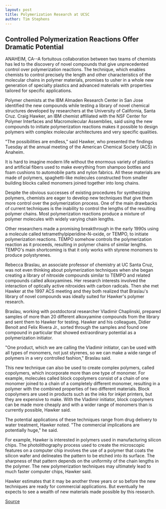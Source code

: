 ```yaml
---
layout: post
title: Polymerization Research at UCSC
author: Tim Stephens
---
```


## Controlled Polymerization Reactions Offer Dramatic Potential

ANAHEIM, CA--A fortuitous collaboration between two teams of chemists has led to the discovery of novel compounds that give unprecedented control over polymerization reactions. The technique, which enables chemists to control precisely the length and other characteristics of the molecular chains in polymer materials, promises to usher in a whole new generation of specialty plastics and advanced materials with properties tailored for specific applications.

Polymer chemists at the IBM Almaden Research Center in San Jose identified the new compounds while testing a library of novel chemical structures developed by researchers at the University of California, Santa Cruz. Craig Hawker, an IBM chemist affiliated with the NSF Center for Polymer Interfaces and Macromolecular Assemblies, said using the new compounds to initiate polymerization reactions makes it possible to design polymers with complex molecular architectures and very specific qualities.

"The possibilities are endless," said Hawker, who presented the findings Tuesday at the annual meeting of the American Chemical Society (ACS) in Anaheim.

It is hard to imagine modern life without the enormous variety of plastics and artificial fibers used to make everything from shampoo bottles and foam cushions to automobile parts and nylon fabrics. All these materials are made of polymers, spaghetti-like molecules constructed from smaller building blocks called monomers joined together into long chains.

Despite the obvious successes of existing procedures for synthesizing polymers, chemists are eager to develop new techniques that give them more control over the polymerization process. One of the main drawbacks of current techniques is the inability to control the lengths of the resulting polymer chains. Most polymerization reactions produce a mixture of polymer molecules with widely varying chain lengths.

Other researchers made a promising breakthrough in the early 1990s using a molecule called tetramethylpiperidine-N-oxide, or TEMPO, to initiate polymerization reactions. TEMPO somehow controls the polymerization reaction as it proceeds, resulting in polymer chains of similar lengths. TEMPO's main shortcoming is that it only works with styrene monomers to produce polystyrenes.

Rebecca Braslau, an associate professor of chemistry at UC Santa Cruz, was not even thinking about polymerization techniques when she began creating a library of nitroxide compounds similar to TEMPO and related compounds called alkoxyamines. Her research interests involved the interaction of optically active nitroxides with carbon radicals. Then she met Hawker at the 1997 ACS meeting and they both realized that Braslau's library of novel compounds was ideally suited for Hawker's polymer research.

Braslau, working with postdoctoral researcher Vladimir Chaplinski, prepared samples of more than 20 different alkoxyamine compounds from the library and sent them to Hawker for testing. Hawker and his colleagues, Didier Benoit and Felix Rivera Jr., sorted through the samples and found one compound in particular that showed extraordinary potential as a polymerization initiator.

"One product, which we are calling the Vladimir initiator, can be used with all types of monomers, not just styrenes, so we can make a wide range of polymers in a very controlled fashion," Braslau said.

This new technique can also be used to create complex polymers, called copolymers, which incorporate more than one type of monomer. For example, molecules called block copolymers consist of a chain of one monomer joined to a chain of a completely different monomer, resulting in a polymer with the combined properties of two different materials. Block copolymers are used in products such as the inks for inkjet printers, but they are expensive to make. With the Vladimir initiator, block copolymers can be made more cheaply and with a wider range of monomers than is currently possible, Hawker said.

The potential applications of these techniques range from drug delivery to water treatment, Hawker noted. "The commercial implications are potentially huge," he said.

For example, Hawker is interested in polymers used in manufacturing silicon chips. The photolithography process used to create the microscopic features on a computer chip involves the use of a polymer that coats the silicon wafer and delineates the pattern to be etched into its surface. The sharpness of that pattern depends on the uniformity of the chain lengths in the polymer. The new polymerization techniques may ultimately lead to much faster computer chips, Hawker said.

Hawker estimates that it may be another three years or so before the new techniques are ready for commercial applications. But eventually he expects to see a wealth of new materials made possible by this research.

[Source](http://www1.ucsc.edu/news_events/press_releases/archive/98-99/03-99/polymer.htm "Permalink to UC Santa Cruz: Polymerization Research at UCSC")